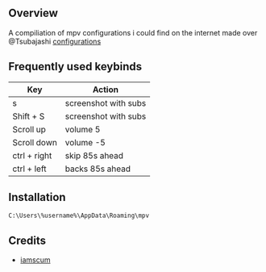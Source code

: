 ## Overview

A compiliation of mpv configurations i could find on the internet made over @Tsubajashi [configurations](https://github.com/Tsubajashi/mpv-settings)

## Frequently used keybinds
|**Key**|**Action**|
|-|-|
| s |screenshot with subs | 
| Shift + S |screenshot with subs | 
| Scroll up | volume   5 |
| Scroll down | volume  -5 |
| ctrl + right | skip 85s ahead |
| ctrl + left | backs 85s ahead |

## Installation
```
C:\Users\%username%\AppData\Roaming\mpv
```
## Credits
- [iamscum](https://iamscum.wordpress.com/guides/videoplayback-guide/mpv-conf/)
